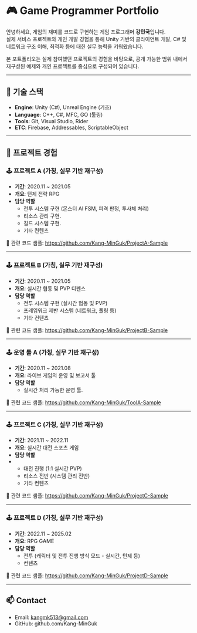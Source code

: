 # 🎮 Game Programmer Portfolio

안녕하세요, 게임의 재미를 코드로 구현하는 게임 프로그래머 **강민국**입니다.  
실제 서비스 프로젝트와 개인 개발 경험을 통해 Unity 기반의 클라이언트 개발, C# 및 네트워크 구조 이해, 최적화 등에 대한 실무 능력을 키워왔습니다.

본 포트폴리오는 실제 참여했던 프로젝트의 경험을 바탕으로, 공개 가능한 범위 내에서 재구성된 예제와 개인 프로젝트를 중심으로 구성되어 있습니다.

---

## 🔧 기술 스택

- **Engine**: Unity (C#), Unreal Engine (기초)
- **Language**: C++, C#, MFC, GO (툴링)
- **Tools**: Git, Visual Studio, Rider
- **ETC**: Firebase, Addressables, ScriptableObject

---

## 📌 프로젝트 경험

### 🕹️ 프로젝트 A (가칭, 실무 기반 재구성)
- **기간**: 2020.11 ~ 2021.05  
- **개요**: 턴제 전략 RPG
- **담당 역할**
  - 전투 시스템 구현 (몬스터 AI FSM, 피격 판정, 투사체 처리)
  - 리소스 관리 구현.
  - 길드 시스템 구현.
  - 기타 컨텐츠

🔗 관련 코드 샘플: https://github.com/Kang-MinGuk/ProjectA-Sample

---

### 🕹️ 프로젝트 B (가칭, 실무 기반 재구성)
- **기간**: 2020.11 ~ 2021.05  
- **개요**: 실시간 협동 및 PVP 디펜스
- **담당 역할**
  - 전투 시스템 구현 (실시간 협동 및 PVP)
  - 프레임워크 제반 시스템 (네트워크, 풀링 등)
  - 기타 컨텐츠

🔗 관련 코드 샘플: https://github.com/Kang-MinGuk/ProjectB-Sample

---

### 🕹️ 운영 툴 A (가칭, 실무 기반 재구성)
- **기간**: 2020.11 ~ 2021.08  
- **개요**: 라이브 게임의 운영 및 보고서 툴
- **담당 역할**
    - 실시간 처리 가능한 운영 툴.

🔗 관련 코드 샘플: https://github.com/Kang-MinGuk/ToolA-Sample

---

### 🕹️ 프로젝트 C (가칭, 실무 기반 재구성)
- **기간**: 2021.11 ~ 2022.11
- **개요**: 실시간 대전 스포츠 게임
- **담당 역할**
- - 대전 진행 (1:1 실시간 PVP)
  - 리소스 전반 (시스템 관리 전반)
  - 기타 컨텐츠

🔗 관련 코드 샘플: https://github.com/Kang-MinGuk/ProjectC-Sample

---

### 🕹️ 프로젝트 D (가칭, 실무 기반 재구성)
- **기간**: 2022.11 ~ 2025.02
- **개요**: RPG GAME
- **담당 역할**
  - 전투 (캐릭터 및 전투 진행 방식 모드 - 실시간, 턴제 등)
  - 컨텐츠

🔗 관련 코드 샘플: https://github.com/Kang-MinGuk/ProjectD-Sample

---



## 📫 Contact

- Email: kangmk513@gmail.com
- GitHub: github.com/Kang-MinGuk
